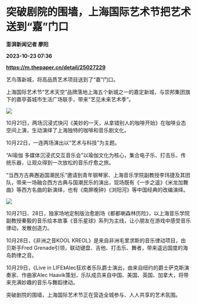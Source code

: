 # 突破剧院的围墙，上海国际艺术节把艺术送到“嘉”门口
**澎湃新闻记者 廖阳**

**2023-10-23 07:36**

**https://m.thepaper.cn/detail/25027229**

艺鸟落新城，将高品质艺术项目送到了“嘉”门口。

上海国际艺术节“艺术天空”品牌落地上海五个新城之一的嘉定新城，与崇邦集团旗下的嘉亭荟城市生活广场联手，带来“艺见未来艺术季”。

![](https://imagecloud.thepaper.cn/thepaper/image/275/241/501.png)

10月21日，两场沉浸式快闪《美妙的一天，从拿错别人的咖啡开始》在咖啡业态空间上演，生动演绎了上海独特的咖啡和音乐剧文化。

10月22日，一连两场演出以“艺术与科技”为主题。

“AI瑜伽 多媒体沉浸式交互音乐会”以瑜伽文化为核心，集合电子乐、打击乐、传统乐器，让观众得到一次放松的音乐疗愈之旅。

“当西方古典邂逅国潮民乐”邀请到青年钢琴家、上海音乐学院副教授李玮捷及其团队，带来一场融合西方古典与国潮民乐的演出，现场既有《一步之遥》《米龙加舞曲》等西方名曲的新演绎，也有《南屏晚钟》《浏阳河》等中国经典的改编演绎。

![](https://imagecloud.thepaper.cn/thepaper/image/275/241/502.png)

10月21日、28日，独家场地定制版治愈剧场《都都喇森林历险》，以上海音乐学院副教授秦毅的音乐绘本故事《音乐星球》系列为主线，让小朋友在游戏中感受音乐律动，发散创造力。

10月28日，《非洲之音KOOL KREOL》是来自非洲毛里求斯的音乐律动项目，由贝斯手Fred Grenade引领，联动键盘、吉他、打击乐、舞者，带来遥远国度的海岛韵律之音。

10月29日，《Live in LIFE》Alec狂欢者乐队爵士演出，由来自纽约的爵士萨克斯演奏家、作曲家Alec Haavik策划，乐队成员来自中国、美国、英国、加拿大，将带来充满妙趣的音乐与舞蹈律动。

突破剧院的围墙，上海国际艺术节正在营造全城参与、人人共享的艺术氛围。